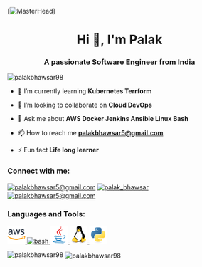 [![MasterHead](https://www.canva.com/design/DAFN-J8XKeE/4y8Bib78gj7BmuXRmJaoNQ/edit?utm_content=DAFN-J8XKeE&utm_campaign=designshare&utm_medium=link2&utm_source=sharebutton)]
<h1 align="center">Hi 👋, I'm Palak</h1>
<h3 align="center">A passionate Software Engineer from India</h3>

<p align="left"> <img src="https://komarev.com/ghpvc/?username=palakbhawsar98&label=Profile%20views&color=0e75b6&style=flat" alt="palakbhawsar98" /> </p>

- 🌱 I’m currently learning **Kubernetes Terrform**

- 👯 I’m looking to collaborate on **Cloud DevOps**

- 💬 Ask me about **AWS Docker Jenkins Ansible Linux Bash**

- 📫 How to reach me **palakbhawsar5@gmail.com**

- ⚡ Fun fact **Life long learner**

<h3 align="left">Connect with me:</h3>
<p align="left">
<a href="https://linkedin.com/in/palakbhawsar5@gmail.com" target="blank"><img align="center" src="https://raw.githubusercontent.com/rahuldkjain/github-profile-readme-generator/master/src/images/icons/Social/linked-in-alt.svg" alt="palakbhawsar5@gmail.com" height="30" width="40" /></a>
<a href="https://instagram.com/palak_bhawsar" target="blank"><img align="center" src="https://raw.githubusercontent.com/rahuldkjain/github-profile-readme-generator/master/src/images/icons/Social/instagram.svg" alt="palak_bhawsar" height="30" width="40" /></a>
<a href="https://www.hackerrank.com/palakbhawsar5@gmail.com" target="blank"><img align="center" src="https://raw.githubusercontent.com/rahuldkjain/github-profile-readme-generator/master/src/images/icons/Social/hackerrank.svg" alt="palakbhawsar5@gmail.com" height="30" width="40" /></a>
</p>

<h3 align="left">Languages and Tools:</h3>
<p align="left"> <a href="https://aws.amazon.com" target="_blank" rel="noreferrer"> <img src="https://raw.githubusercontent.com/devicons/devicon/master/icons/amazonwebservices/amazonwebservices-original-wordmark.svg" alt="aws" width="40" height="40"/> </a> <a href="https://www.gnu.org/software/bash/" target="_blank" rel="noreferrer"> <img src="https://www.vectorlogo.zone/logos/gnu_bash/gnu_bash-icon.svg" alt="bash" width="40" height="40"/> </a> <a href="https://www.java.com" target="_blank" rel="noreferrer"> <img src="https://raw.githubusercontent.com/devicons/devicon/master/icons/java/java-original.svg" alt="java" width="40" height="40"/> </a> <a href="https://www.linux.org/" target="_blank" rel="noreferrer"> <img src="https://raw.githubusercontent.com/devicons/devicon/master/icons/linux/linux-original.svg" alt="linux" width="40" height="40"/> </a> <a href="https://www.python.org" target="_blank" rel="noreferrer"> <img src="https://raw.githubusercontent.com/devicons/devicon/master/icons/python/python-original.svg" alt="python" width="40" height="40"/> </a> </p>

<p><img align="left" src="https://github-readme-stats.vercel.app/api/top-langs?username=palakbhawsar98&show_icons=true&locale=en&layout=compact" alt="palakbhawsar98" /></p>

<p>&nbsp;<img align="center" src="https://github-readme-stats.vercel.app/api?username=palakbhawsar98&show_icons=true&locale=en" alt="palakbhawsar98" /></p>
